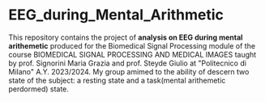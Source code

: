 # EEG_during_Mental_Arithmetic
This repository contains the project of **analysis on EEG during mental arithemetic** produced for the Biomedical Signal Processing module of the course BIOMEDICAL SIGNAL PROCESSING AND MEDICAL IMAGES taught by prof. Signorini Maria Grazia and prof. Steyde Giulio at "Politecnico di Milano" A.Y. 2023/2024.
My group amimed to the ability of descern two state of the subject: a resting state and a task(mental arithemetic perdormed) state.
